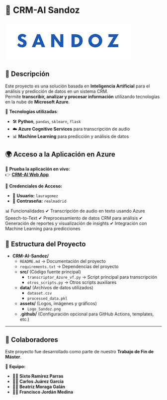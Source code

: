 # 🏥 CRM-AI Sandoz

![Logo del Proyecto](assets/Logo_Sandoz.png)

## 🚀 Descripción
Este proyecto es una solución basada en **Inteligencia Artificial** para el análisis y predicción de datos en un sistema CRM.  
Permite **transcribir, analizar y procesar información** utilizando tecnologías en la nube de **Microsoft Azure**.

🔹 **Tecnologías utilizadas**:
- 🛠️ **Python**, `pandas`, `sklearn`, `flask`
- ☁️ **Azure Cognitive Services** para transcripción de audio
- 📊 **Machine Learning** para predicción y análisis de datos

## 🌍 Acceso a la Aplicación en Azure  

🚀 **Prueba la aplicación en vivo:**  
👉 [**CRM-AI Web App**](https://crmai-gqfacqdnf7hmdtav.westeurope-01.azurewebsites.net/)  

🔐 **Credenciales de Acceso:**  
- 👤 **Usuario:** `lauragomez`  
- 🔑 **Contraseña:** `realmadrid` 


📊 Funcionalidades
✔ Transcripción de audio en texto usando Azure Speech-to-Text
✔ Preprocesamiento de datos CRM para análisis
✔ Generación de reportes y visualización de insights
✔ Integración con Machine Learning para predicciones

## 📂 Estructura del Proyecto

- **CRM-AI-Sandoz/**
  - `README.md` → Documentación del proyecto
  - `requirements.txt` → Dependencias del proyecto
  - **src/** (Código fuente principal)
    - `transcriptor_Azure_vf.py` → Script principal para transcripción
    - `otros_scripts.py` → Otros scripts auxiliares
  - **data/** (Archivos de datos utilizados)
    - `dataset.csv`
    - `processed_data.pkl`
  - **assets/** (Logos, imágenes y gráficos)
    - `Logo_Sandoz.png`
  - **.github/** (Configuración opcional para GitHub Actions, templates, etc.)

---


## 👥 Colaboradores  

Este proyecto fue desarrollado como parte de nuestro **Trabajo de Fin de Máster**.  

🔹 **Equipo:**  
- 🧑‍💻 **Sixto Ramírez Parras**  
- 🧑‍💻 **Carlos Juárez García**  
- 👩‍💻 **Beatriz Moraga Galán**  
- 🧑‍💻 **Francisco Jordán Medina** 


